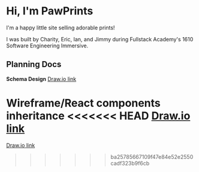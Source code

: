 # Hi, I'm PawPrints

I'm a happy little site selling adorable prints!

I was built by Charity, Eric, Ian, and Jimmy during Fullstack Academy's 1610 Software Engineering Immersive.

## Planning Docs

**Schema Design**
<a href="https://drive.google.com/file/d/0B3ApY822SoU9QkdJd3VPR1FOTEU/view?usp=sharing" target="_blank">Draw.io link</a>

**Wireframe/React components inheritance**
<<<<<<< HEAD
<a href ="https://drive.google.com/file/d/0B3ApY822SoU9RkpUSkFGd1JvRGc/view?usp=sharing" target="_blank">Draw.io link</a>
=======
<a href ="https://drive.google.com/file/d/0B3ApY822SoU9RkpUSkFGd1JvRGc/view?usp=sharing">Draw.io link</a>
>>>>>>> ba25785667109f47e84e52e2550cadf323b9f6cb
